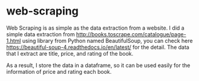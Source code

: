 # web-scraping


Web Scraping is as simple as the data extraction from a website. I did a simple data extraction from http://books.toscrape.com/catalogue/page-1.html using library from Python named BeautifulSoup, you can check here https://beautiful-soup-4.readthedocs.io/en/latest/ for the detail. The data that I extract are title, price, and rating of the book.

As a result, I store the data in a dataframe, so it can be used easily for the information of price and rating each book.